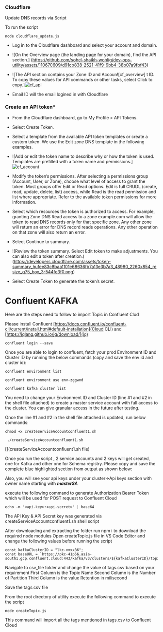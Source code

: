 ### Cloudflare
Update DNS records via Script

To run the script 
```
node cloudflare_update.js
```

- Log in to the Cloudflare dashboard and select your account and domain.
- ![On the Overview page (the landing page for your domain), find the API section.]
    (https://github.com/sohel-shaikh-wohlig/dev-ops-utility/assets/110670609/d91cb838-2521-41f9-9bb4-38b07a9fbf43)

- ![The API section contains your Zone ID and Accoun![cf_overview]
t ID. To copy these values for API commands or other tasks, select Click to copy.]![cf_api](https://github.com/sohel-shaikh-wohlig/dev-ops-utility/assets/110670609/1ab66da8-4af1-4297-8e1b-37c40d0d36bd)

- Email ID will the email logined in with Cloudflare

### Create an API token*
- From the Cloudflare dashboard, go to My Profile > API Tokens.
- Select Create Token.
- Select a template from the available API token templates or create a custom token. We use the Edit zone DNS template in the following examples.
- ![Add or edit the token name to describe why or how the token is used. Templates are prefilled with a token name and permissions.]![cf_account](https://github.com/sohel-shaikh-wohlig/dev-ops-utility/assets/110670609/9af65ad4-8ec3-46fa-8f21-ef0bd97cf2a7)

- Modify the token’s permissions. After selecting a permissions group (Account, User, or Zone), choose what level of access to grant the token. Most groups offer Edit or Read options. Edit is full CRUDL (create, read, update, delete, list) access, while Read is the read permission and list where appropriate. Refer to the available token permissions for more information.
- Select which resources the token is authorized to access. For example, granting Zone DNS Read access to a zone example.com will allow the token to read DNS records only for that specific zone. Any other zone will return an error for DNS record reads operations. Any other operation on that zone will also return an error.
- Select Continue to summary.
- !(Review the token summary. Select Edit token to make adjustments. You can also edit a token after creation.)
(https://developers.cloudflare.com/assets/token-summary_hufee83c8baa1101e68636fb7a13e3b7a3_48980_2260x854_resize_q75_box_3-544fe3f0.png)
- Select Create Token to generate the token’s secret.

# Confluent KAFKA

Here are the steps need to follow to import Topic in Confluent Clod

Please install Confluent [https://docs.confluent.io/confluent-cli/current/install.html#default-installation](Cloud CLI) and  [https://jqlang.github.io/jq/download/](jq)

```confluent login --save```

Once you are able to login to confluent, fetch your prod Environment ID and Cluster ID by running the below commands (copy and save the env id and cluster id):

```
confluent environment list

confluent environment use env-zggwnd

confluent kafka cluster list
```

You need to change your Environment ID and Cluster ID (line #1 and #2 in the shell file attached) to create a master service account with full access to the cluster. You can give granular access in the future after testing.

Once the line #1 and #2 in the shell file attached is updated, run below commands:

```
chmod +x createServiceAccountconfluent1.sh

 ./createServiceAccountconfluent1.sh  
```

[](createServiceAccountconfluent1.sh file)


Once you run the script , 2 service accounts and 2 keys will get created, one for Kafka and other one for Schema registry. Please copy and save the complete blue highlighted section from output as shown below:


Also, you will see your api keys under your cluster->Api keys section with owner name starting with ***masterSA***

execute the following command to generate Authorization Bearer Token which will be used for POST request to Confluent Cloud 
```
echo -n "<api-key>:<api-secret>" | base64
```

The API Key & API Secret key was generated via createServiceAccountconfluent1.sh shell script


After downloading and extracting the folder run npm i to download the required node modules 
Open createTopic.js file in VS Code Editor and change the following values before running the script

```
const kafkaClusterID = "lkc-xxxx86";
const baseURL = `https://pkc-41p56.asia-south1.gcp.confluent.cloud:443/kafka/v3/clusters/${kafkaClusterID}/topics`; 
```

Navigate to csv_file folder and change the value of tags.csv based on your requirement 
First Column is the Topic Name
Second Column is the Number of Partition
Third Column is the value Retention in milisecond

Save the tags.csv file 

From the root directory of utility execute the following command to execute the script

```
node createTopic.js
```


This command will import all the tags mentioned in tags.csv to Confluent Cloud
